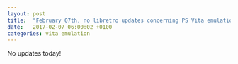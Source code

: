 ```yaml
---
layout: post
title:  "February 07th, no libretro updates concerning PS Vita emulation and emulators"
date:   2017-02-07 06:00:02 +0100
categories: vita emulation
---
```


No updates today!
